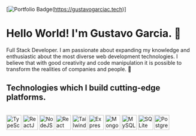 [![Portfolio Badge](https://img.shields.io/badge/Portfolio-black)(https://gustavogarciac.tech)]
# Hello World! I'm Gustavo Garcia. 👋

Full Stack Developer.
I am passionate about expanding my knowledge and enthusiastic about the most diverse web development technologies.
I believe that with good creativity and code manipulation it is possible to transform the realities of companies and people. 💜

## Technologies which I build cutting-edge platforms.

<div style="display: inline-block"><br/>
  <img height="40" width="40" align="center" src="https://cdn.jsdelivr.net/gh/devicons/devicon/icons/typescript/typescript-original.svg" alt="TypeScript Icon">
  <img height="40" width="40" align="center" src="https://cdn.jsdelivr.net/gh/devicons/devicon/icons/react/react-original.svg" alt="ReactJS Icon">
  <img height="40" width="40" align="center" src="https://cdn.jsdelivr.net/gh/devicons/devicon/icons/nodejs/nodejs-plain.svg" alt="NodeJS Icon">
  <img height="40" width="40" align="center" src="https://cdn.jsdelivr.net/gh/devicons/devicon/icons/nextjs/nextjs-original.svg" alt="React Icon">
  <img height="40" width="40" align="center" src="https://cdn.jsdelivr.net/gh/devicons/devicon/icons/tailwindcss/tailwindcss-plain.svg" alt="TailwindCSS Icon">
  <img height="40" width="40" align="center" src="https://cdn.jsdelivr.net/gh/devicons/devicon/icons/express/express-original.svg" alt="Express Icon">
  <img height="40" width="40" align="center" src="https://cdn.jsdelivr.net/gh/devicons/devicon/icons/mongodb/mongodb-original.svg" alt="MongoDB Icon">
  <img height="40" width="40" align="center" src="https://cdn.jsdelivr.net/gh/devicons/devicon/icons/mysql/mysql-plain.svg" alt="MySQL Icon">
  <img height="40" width="40" align="center" src="https://cdn.jsdelivr.net/gh/devicons/devicon/icons/sqlite/sqlite-original.svg" alt="SQLite Icon">
  <img height="40" width="40" align="center" src="https://cdn.jsdelivr.net/gh/devicons/devicon/icons/postgresql/postgresql-original.svg" alt="Postgres Icon">
</div>
